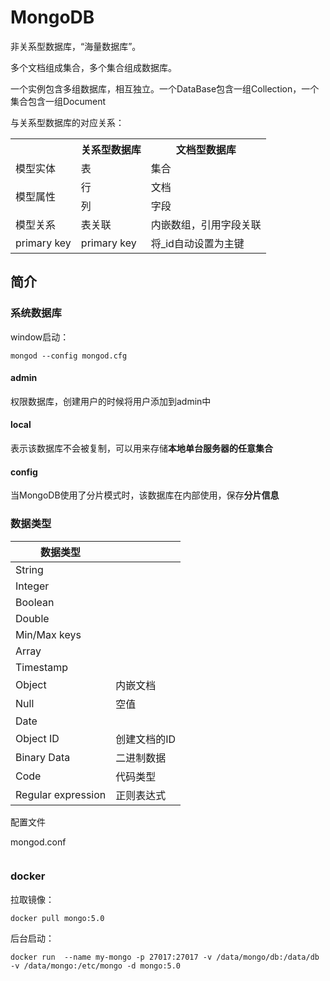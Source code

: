 # MongoDB

非关系型数据库，“海量数据库”。

多个文档组成集合，多个集合组成数据库。

一个实例包含多组数据库，相互独立。一个DataBase包含一组Collection，一个集合包含一组Document

与关系型数据库的对应关系：

<table>
  <tr>
    <th></th>
    <th>关系型数据库</th>
    <th>文档型数据库</th>
  </tr>
  <tr>
    <td>模型实体</td>
    <td>表</td>
    <td>集合</td>
  </tr>
  <tr>
    <td rowspan="2">模型属性</td>
    <td>行</td>
    <td>文档</td>
  </tr>
  <tr>
    <td>列</td>
    <td>字段</td>
  </tr>
  <tr>
    <td>模型关系</td>
    <td>表关联</td>
    <td>内嵌数组，引用字段关联</td>
  </tr>
  <tr>
    <td>primary key</td>
    <td>primary key</td>
    <td>将_id自动设置为主键</td>
  </tr>
</table>



## 简介

### 系统数据库

window启动：

```
mongod --config mongod.cfg
```

#### admin

权限数据库，创建用户的时候将用户添加到admin中

#### local

表示该数据库不会被复制，可以用来存储**本地单台服务器的任意集合**

#### config

当MongoDB使用了分片模式时，该数据库在内部使用，保存**分片信息**

### 数据类型

| 数据类型           |              |
| ------------------ | ------------ |
| String             |              |
| Integer            |              |
| Boolean            |              |
| Double             |              |
| Min/Max keys       |              |
| Array              |              |
| Timestamp          |              |
| Object             | 内嵌文档     |
| Null               | 空值         |
| Date               |              |
| Object ID          | 创建文档的ID |
| Binary Data        | 二进制数据   |
| Code               | 代码类型     |
| Regular expression | 正则表达式   |

配置文件

mongod.conf

```conf

```



### docker

拉取镜像：

```
docker pull mongo:5.0
```

后台启动：

```
docker run  --name my-mongo -p 27017:27017 -v /data/mongo/db:/data/db  -v /data/mongo:/etc/mongo -d mongo:5.0
```
